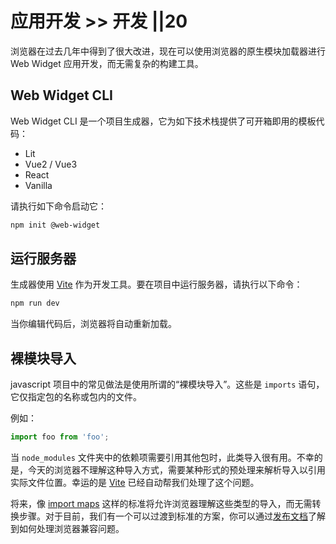 # 应用开发 >> 开发 ||20

浏览器在过去几年中得到了很大改进，现在可以使用浏览器的原生模块加载器进行 Web Widget 应用开发，而无需复杂的构建工具。

## Web Widget CLI

Web Widget CLI 是一个项目生成器，它为如下技术栈提供了可开箱即用的模板代码：

* Lit
* Vue2 / Vue3
* React
* Vanilla

请执行如下命令启动它：

```bash
npm init @web-widget
```

## 运行服务器

生成器使用 [Vite](https://vitejs.dev) 作为开发工具。要在项目中运行服务器，请执行以下命令：

```bash
npm run dev
```

当你编辑代码后，浏览器将自动重新加载。

## 裸模块导入

javascript 项目中的常见做法是使用所谓的“裸模块导入”。这些是 `imports` 语句，它仅指定包的名称或包内的文件。

例如：

```js
import foo from 'foo';
```

当 `node_modules` 文件夹中的依赖项需要引用其他包时，此类导入很有用。不幸的是，今天的浏览器不理解这种导入方式，需要某种形式的预处理来解析导入以引用实际文件位置。幸运的是 [Vite](https://vitejs.dev) 已经自动帮我们处理了这个问题。

将来，像 [import maps](https://github.com/WICG/import-maps) 这样的标准将允许浏览器理解这些类型的导入，而无需转换步骤。对于目前，我们有一个可以过渡到标准的方案，你可以通过[发布文档](./publishing.md)了解到如何处理浏览器兼容问题。